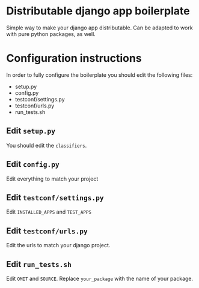 Distributable django app boilerplate
====================================

Simple way to make your django app distributable. Can be adapted to work with pure python packages, as well.


Configuration instructions
==========================

In order to fully configure the boilerplate you should edit the following files:

* setup.py
* config.py
* testconf/settings.py
* testconf/urls.py
* run_tests.sh


Edit ``setup.py``
-----------------

You should edit the ``classifiers``.
    
Edit ``config.py``
------------------

Edit everything to match your project
    
Edit ``testconf/settings.py``
-----------------------------

Edit ``INSTALLED_APPS`` and ``TEST_APPS``

Edit ``testconf/urls.py``
-------------------------

Edit the urls to match your django project.
    
Edit ``run_tests.sh``
---------------------

Edit ``OMIT`` and ``SOURCE``. Replace ``your_package`` with the name of your package.

